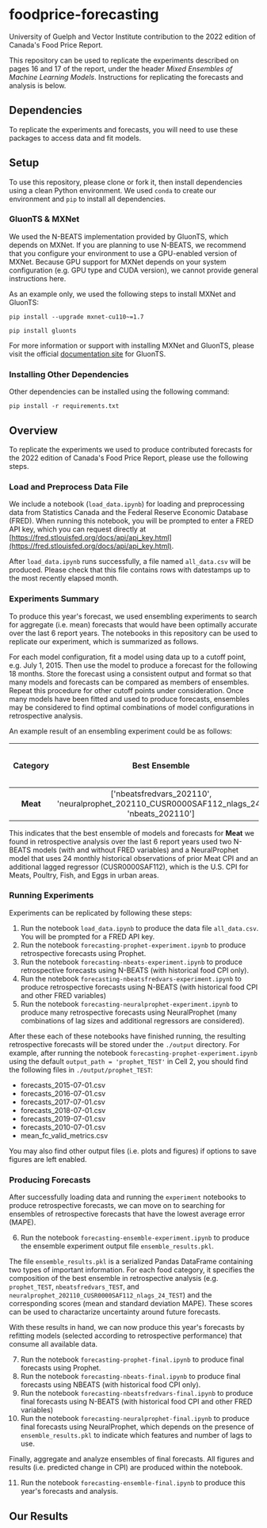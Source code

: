 # foodprice-forecasting

University of Guelph and Vector Institute contribution to the 2022 edition of Canada's Food Price Report. 

This repository can be used to replicate the experiments described on pages 16 and 17 of the report, under the header *Mixed Ensembles of Machine Learning Models*. Instructions for replicating the forecasts and analysis is below. 

## Dependencies

To replicate the experiments and forecasts, you will need to use these packages to access data and fit models. 


## Setup

To use this repository, please clone or fork it, then install dependencies using a clean Python environment. We used `conda` to create our environment and `pip` to install all dependencies.

### GluonTS & MXNet

We used the N-BEATS implementation provided by GluonTS, which depends on MXNet. If you are planning to use N-BEATS, we recommend that you configure your environment to use a GPU-enabled version of MXNet. Because GPU support for MXNet depends on your system configuration (e.g. GPU type and CUDA version), we cannot provide general instructions here. 

As an example only, we used the following steps to install MXNet and GluonTS:

`pip install --upgrade mxnet-cu110~=1.7`

`pip install gluonts`

For more information or support with installing MXNet and GluonTS, please visit the official [documentation site](https://ts.gluon.ai/install.html) for GluonTS. 

### Installing Other Dependencies

Other dependencies can be installed using the following command:

`pip install -r requirements.txt`

## Overview

To replicate the experiments we used to produce contributed forecasts for the 2022 edition of Canada's Food Price Report, please use the following steps.

### Load and Preprocess Data File

We include a notebook (`load_data.ipynb`) for loading and preprocessing data from Statistics Canada and the Federal Reserve Economic Database (FRED). When running this notebook, you will be prompted to enter a FRED API key, which you can request directly at [https://fred.stlouisfed.org/docs/api/api_key.html](https://fred.stlouisfed.org/docs/api/api_key.html). 

After `load_data.ipynb` runs successfully, a file named `all_data.csv` will be produced. Please check that this file contains rows with datestamps up to the most recently elapsed month.

### Experiments Summary

To produce this year's forecast, we used ensembling experiments to search for aggregate (i.e. mean) forecasts that would have been optimally accurate over the last 6 report years. The notebooks in this repository can be used to replicate our experiment, which is summarized as follows.

For each model configuration, fit a model using data up to a cutoff point, e.g. July 1, 2015. Then use the model to produce a forecast for the following 18 months. Store the forecast using a consistent output and format so that many models and forecasts can be compared as members of ensembles. Repeat this procedure for other cutoff points under consideration. Once many models have been fitted and used to produce forecasts, ensembles may be considered to find optimal combinations of model configurations in retrospective analysis. 

An example result of an ensembling experiment could be as follows:

|     Category    |                                            Best   Ensemble                                          |     Average   MAPE (± Std. Dev.)    |
|:---------------:|:---------------------------------------------------------------------------------------------------:|:-----------------------------------:|
|     **Meat**        |     ['nbeatsfredvars_202110',   'neuralprophet_202110_CUSR0000SAF112_nlags_24', 'nbeats_202110']    |           2.62%   (±1.10%)          |

This indicates that the best ensemble of models and forecasts for **Meat** we found in retrospective analysis over the last 6 report years used two N-BEATS models (with and without FRED variables) and a NeuralProphet model that uses 24 monthly historical observations of prior Meat CPI and an additional lagged regressor (CUSR0000SAF112), which is the U.S. CPI for Meats, Poultry, Fish, and Eggs in urban areas.

### Running Experiments

Experiments can be replicated by following these steps:

1. Run the notebook `load_data.ipynb` to produce the data file `all_data.csv`. You will be prompted for a FRED API key.
2. Run the notebook `forecasting-prophet-experiment.ipynb` to produce retrospective forecasts using Prophet.
3. Run the notebook `forecasting-nbeats-experiment.ipynb` to produce retrospective forecasts using N-BEATS (with historical food CPI only).
4. Run the notebook `forecasting-nbeatsfredvars-experiment.ipynb` to produce retrospective forecasts using N-BEATS (with historical food CPI and other FRED variables)
5. Run the notebook `forecasting-neuralprophet-experiment.ipynb` to produce many retrospective forecasts using NeuralProphet (many combinations of lag sizes and additional regressors are considered). 

After these each of these notebooks have finished running, the resulting retrospective forecasts will be stored under the `./output` directory. For example, after running the notebook `forecasting-prophet-experiment.ipynb` using the default `output_path = 'prophet_TEST'` in Cell 2, you should find the following files in `./output/prophet_TEST`:

- forecasts_2015-07-01.csv
- forecasts_2016-07-01.csv
- forecasts_2017-07-01.csv
- forecasts_2018-07-01.csv
- forecasts_2019-07-01.csv
- forecasts_2010-07-01.csv
- mean_fc_valid_metrics.csv

You may also find other output files (i.e. plots and figures) if options to save figures are left enabled. 

### Producing Forecasts

After successfully loading data and running the `experiment` notebooks to produce retrospective forecasts, we can move on to searching for ensembles of retrospective forecasts that have the lowest average error (MAPE).

6. Run the notebook `forecasting-ensemble-experiment.ipynb` to produce the ensemble experiment output file `ensemble_results.pkl`.

The file `ensemble_results.pkl` is a serialized Pandas DataFrame containing two types of important information. For each food category, it specifies the composition of the best ensemble in retrospective analysis (e.g. `prophet_TEST`, `nbeatsfredvars_TEST`, and `neuralprophet_202110_CUSR0000SAF112_nlags_24_TEST`) and the corresponding scores (mean and standard deviation MAPE). These scores can be used to charactarize uncertainty around future forecasts. 

With these results in hand, we can now produce this year's forecasts by refitting models (selected according to retrospective performance) that consume all available data.

7. Run the notebook `forecasting-prophet-final.ipynb` to produce final forecasts using Prophet.
8. Run the notebook `forecasting-nbeats-final.ipynb` to produce final forecasts using NBEATS (with historical food CPI only).
9. Run the notebook `forecasting-nbeatsfredvars-final.ipynb` to produce final forecasts using N-BEATS (with historical food CPI and other FRED variables)
10. Run the notebook `forecasting-neuralprophet-final.ipynb` to produce final forecasts using NeuralProphet, which depends on the presence of `ensemble_results.pkl` to indicate which features and number of lags to use.

Finally, aggregate and analyze ensembles of final forecasts. All figures and results (i.e. predicted change in CPI) are produced within the notebook.

11. Run the notebook `forecasting-ensemble-final.ipynb` to produce this year's forecasts and analysis.

## Our Results


